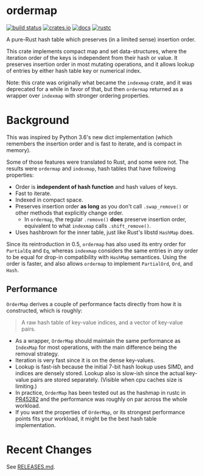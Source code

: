 # ordermap

[![build status](https://github.com/indexmap-rs/ordermap/workflows/Continuous%20integration/badge.svg?branch=master)](https://github.com/indexmap-rs/ordermap/actions)
[![crates.io](https://img.shields.io/crates/v/ordermap.svg)](https://crates.io/crates/ordermap)
[![docs](https://docs.rs/ordermap/badge.svg)](https://docs.rs/ordermap)
[![rustc](https://img.shields.io/badge/rust-1.63%2B-orange.svg)](https://img.shields.io/badge/rust-1.63%2B-orange.svg)

A pure-Rust hash table which preserves (in a limited sense) insertion order.

This crate implements compact map and set data-structures,
where the iteration order of the keys is independent from their hash or
value. It preserves insertion order in most mutating operations, and it
allows lookup of entries by either hash table key or numerical index.

Note: this crate was originally what became the `indexmap` crate, and
it was deprecated for a while in favor of that, but then `ordermap`
returned as a wrapper over `indexmap` with stronger ordering properties.

# Background

This was inspired by Python 3.6's new dict implementation (which remembers
the insertion order and is fast to iterate, and is compact in memory).

Some of those features were translated to Rust, and some were not. The results
were `ordermap` and `indexmap`, hash tables that have following properties:

- Order is **independent of hash function** and hash values of keys.
- Fast to iterate.
- Indexed in compact space.
- Preserves insertion order **as long** as you don't call `.swap_remove()`
  or other methods that explicitly change order.
  - In `ordermap`, the regular `.remove()` **does** preserve insertion order,
    equivalent to what `indexmap` calls `.shift_remove()`.
- Uses hashbrown for the inner table, just like Rust's libstd `HashMap` does.

Since its reintroduction in 0.5, `ordermap` has also used its entry order for
`PartialEq` and `Eq`, whereas `indexmap` considers the same entries in *any* order
to be equal for drop-in compatibility with `HashMap` semantices. Using the order
is faster, and also allows `ordermap` to implement `PartialOrd`, `Ord`, and `Hash`.

## Performance

`OrderMap` derives a couple of performance facts directly from how it is constructed,
which is roughly:

> A raw hash table of key-value indices, and a vector of key-value pairs.

- As a wrapper, `OrderMap` should maintain the same performance as `IndexMap`
  for most operations, with the main difference being the removal strategy.
- Iteration is very fast since it is on the dense key-values.
- Lookup is fast-ish because the initial 7-bit hash lookup uses SIMD, and indices are
  densely stored. Lookup also is slow-ish since the actual key-value pairs are stored
  separately. (Visible when cpu caches size is limiting.)
- In practice, `OrderMap` has been tested out as the hashmap in rustc in [PR45282] and
  the performance was roughly on par across the whole workload.
- If you want the properties of `OrderMap`, or its strongest performance points
  fits your workload, it might be the best hash table implementation.

[PR45282]: https://github.com/rust-lang/rust/pull/45282

# Recent Changes

See [RELEASES.md](https://github.com/indexmap-rs/ordermap/blob/master/RELEASES.md).

